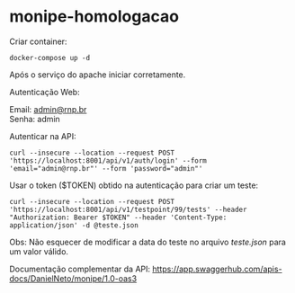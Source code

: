 # monipe-homologacao

Criar container:

```shell
docker-compose up -d
```

Após o serviço do apache iniciar corretamente.

Autenticação Web:

Email: admin@rnp.br  
Senha: admin

Autenticar na API:

```shell
curl --insecure --location --request POST 'https://localhost:8001/api/v1/auth/login' --form 'email="admin@rnp.br"' --form 'password="admin"'
```

Usar o token ($TOKEN) obtido na autenticação para criar um teste:

```shell
curl --insecure --location --request POST 'https://localhost:8001/api/v1/testpoint/99/tests' --header "Authorization: Bearer $TOKEN" --header 'Content-Type: application/json' -d @teste.json
```

Obs: Não esquecer de modificar a data do teste no arquivo *teste.json* para um valor válido.

Documentação complementar da API: https://app.swaggerhub.com/apis-docs/DanielNeto/monipe/1.0-oas3

